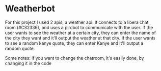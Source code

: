 # Weatherbot
For this project I used 2 apis, a weather api. It connects to a libera chat room (#CS2336), and uses a pircbot to communicate with the user.
If the user wants to see the weather at a certain city, they can enter the name of the city they want and it'll output the weather at that city.
If the user wants to see a random kanye quote, they can enter Kanye and it'll output a random quote.

Some notes: 
If you want to change the chatroom, it's easily done, by changing it in the code
